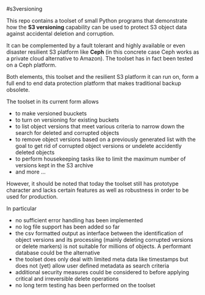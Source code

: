 #s3versioning

This repo contains a toolset of small Python programs that demonstrate
how the **S3 versioning** capability can be used to protect S3 object data
against accidental deletion and corruption.

It can be complemented by a fault tolerant and highly available or
even disaster resilient S3 platform like **Ceph** (in this concrete case
Ceph works as a private cloud alternative to Amazon). 
The toolset has in fact been tested on a Ceph platform.

Both elements, this toolset and the resilient S3 platform it can run on,
form a full end to end data protection platform that makes traditional
backup obsolete.

The toolset in its current form allows
- to make versioned buuckets
- to turn on versioning for existing buckets
- to list object versions that meet various criteria to narrow down the 
search for deleted and corrupted objects
- to remove object versions based on a previously generated list with the
goal to get rid of corrupted object versions or undelete accidently
deleted objects
- to perform housekeeping tasks like to limit the maximum number of
versions kept in the S3 archive
- and more ...

However, it should be noted that today the toolset still has prototype
character and lacks certain  features as well as robustness in order to be
used for production.

In particular
- no sufficient error handling has been implemented
- no log file support has been added so far
- the csv formatted output as interface between the identification of object
versions and its processing (mainly deleting corrupted versions or delete
markers) is not suitable for millions of objects. A performant database
could be the alternative
- the toolset does only deal with limited meta data like timestamps but does
not (yet) allow user defined metadata as search criteria
- additional security measures could be considered to before applying
critical and irreversible delete operations
- no long term testing has been performed on the toolset
